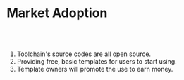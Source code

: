 # Market Adoption

<br/><br/>

1. Toolchain's source codes are all open source.
2. Providing free, basic templates for users to start using.
3. Template owners will promote the use to earn money.

<style>
li {
@apply
text-3xl
p-20px
}
</style>